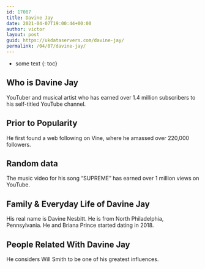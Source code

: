 ```yaml
---
id: 17087
title: Davine Jay
date: 2021-04-07T19:00:44+00:00
author: victor
layout: post
guid: https://ukdataservers.com/davine-jay/
permalink: /04/07/davine-jay/
---
```


* some text
{: toc}


## Who is Davine Jay



YouTuber and musical artist who has earned over 1.4 million subscribers to his self-titled YouTube channel. 

                
                
                
## Prior to Popularity



He first found a web following on Vine, where he amassed over 220,000 followers. 

                
                
                
## Random data



The music video for his song &#8220;SUPREME&#8221; has earned over 1 million views on YouTube. 

                
                
                
## Family & Everyday Life of Davine Jay



His real name is Davine Nesbitt. He is from North Philadelphia, Pennsylvania. He and Briana Prince started dating in 2018.

                
                
                
## People Related With Davine Jay



He considers Will Smith to be one of his greatest influences. 

                
              
            
          
          
          
